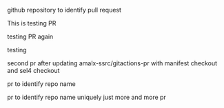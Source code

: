 github repository to identify pull request

This is testing PR

testing PR again

testing

second pr after updating amalx-ssrc/gitactions-pr with manifest checkout and sel4 checkout

pr to identify repo name

pr to identify repo name uniquely
just more and more pr
